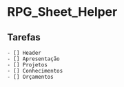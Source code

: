 # RPG_Sheet_Helper
## Tarefas

    - [] Header
    - [] Apresentação 
    - [] Projetos
    - [] Conhecimentos
    - [] Orçamentos